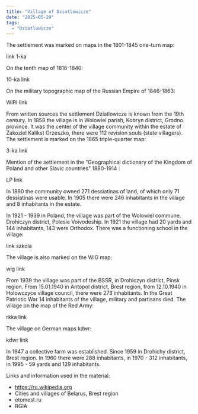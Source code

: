 ```yaml
---
title: "Village of Dziatlowicze"
date: "2025-05-29"
tags: 
  - "Dziatlowicze"
---
```


The settlement was marked on maps in the 1801-1845 one-turn map:

link 1-ka

On the tenth map of 1816-1840:

10-ka link

On the military topographic map of the Russian Empire of 1846-1863: 

WIRI link

From written sources the settlement Dziatlowicze is known from the 19th century. In 1858 the village is in Wolowiel parish, Kobryn district, Grodno province. It was the center of the village community within the estate of Zakoziel Kalikst Orzeszko, there were 112 revision souls (state villagers). The settlement is marked on the 1865 triple-quarter map:

3-ka link

Mention of the settlement in the “Geographical dictionary of the Kingdom of Poland and other Slavic countries” 1880-1914 :

LP link

In 1890 the community owned 271 dessiatinas of land, of which only 71 dessiatinas were usable. In 1905 there were 246 inhabitants in the village and 8 inhabitants in the estate.

In 1921 - 1939 in Poland, the village was part of the Wolowiel commune, Drohiczyn district, Polesie Voivodeship. In 1921 the village had 20 yards and 144 inhabitants, 143 were Orthodox. There was a functioning school in the village:

link szkola

The village is also marked on the WIG map:

wig link

From 1939 the village was part of the BSSR, in Drohiczyn district, Pinsk region. From 15.01.1940 in Antopol district, Brest region, from 12.10.1940 in Holowczyce village council, there were 273 inhabitants. In the Great Patriotic War 14 inhabitants of the village, military and partisans died. The village on the map of the Red Army:

rkka link

The village on German maps kdwr:

kdwr link

In 1947 a collective farm was established. Since 1959 in Drohichy district, Brest region. In 1960 there were 288 inhabitants, in 1970 - 312 inhabitants, in 1995 - 59 yards and 129 inhabitants.

Links and information used in the material:
- https://ru.wikipedia.org
- Cities and villages of Belarus, Brest region
- etomest.ru
- RGIA
